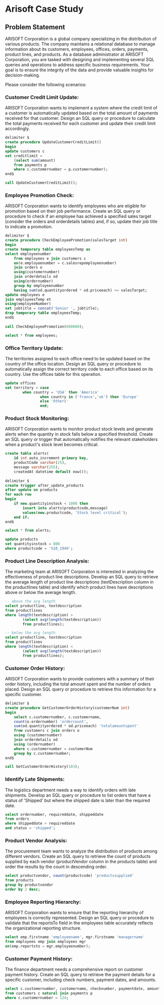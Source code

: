 # Arisoft Case Study 
## Problem Statement
ARISOFT Corporation is a global company specializing in the distribution of various products. The company maintains a relational database to manage information about its customers, employees, offices, orders, payments, product lines, and products. As a database administrator at ARISOFT Corporation, you are tasked with designing and implementing several SQL queries and operations to address specific business requirements. Your goal is to ensure the integrity of the data and provide valuable insights for decision-making. 

Please consider the following scenarios:

### Customer Credit Limit Update:
ARISOFT Corporation wants to implement a system where the credit limit of a customer is automatically updated based on the total amount of payments received for that customer. Design an SQL query or procedure to calculate the total payments received for each customer and update their credit limit accordingly.

```sql
delimiter $
create procedure UpdateCustomerCreditLimit()
begin
update customers c
set creditlimit = 
	(select sum(amount)
    from payments p
    where c.customernumber = p.customernumber);
end$

call UpdateCustomerCreditLimit();
```

### Employee Promotion Check:
ARISOFT Corporation wants to identify employees who are eligible for promotion based on their job performance. Create an SQL query or procedure to check if an employee has achieved a specified sales target (consider the orders and orderdetails tables) and, if so, update their job title to indicate a promotion.

```sql
delimiter $
create procedure CheckEmployeePromotion(salesTarget int)
begin
create temporary table employeesTemp as
select employeenumber
	from employees e join customers c
	on(e.employeenumber = c.salesrepemployeenumber)
	join orders o
	using(customernumber)
	join orderdetails od
	using(ordernumber)
	group by employeenumber
	having sum(od.quantityordered * od.priceeach) >= salesTarget;
update employees e 
join employeesTemp et
using(employeeNumber)
set jobtitle = concat('Senior ', jobtitle);	    
drop temporary table employeesTemp;
end$
    
call CheckEmployeePromotion(600000);

select * from employees;
```

### Office Territory Update:
The territories assigned to each office need to be updated based on the country of the office location. Design an SQL query or procedure to automatically assign the correct territory code to each office based on its country. Use the offices table for this operation.

```sql
update offices
set territory = case
		when country = 'USA' then 'America'
                when country in ('france','uk') then 'Europe'
                else 'Others'
                end;
```

### Product Stock Monitoring:
ARISOFT Corporation wants to monitor product stock levels and generate alerts when the quantity in stock falls below a specified threshold. Create an SQL query or trigger that automatically notifies the relevant stakeholders when a product's stock level becomes critical.

```sql
create table alerts(
	id int auto_increment primary key,
	productCode varchar(25),
	message varchar(255),
	createdAt datetime default now());
    
delimiter $
create trigger after_update_products
after update on products
for each row
begin
	if new.quantityinstock < 1000 then
		insert into alerts(productcode,message)
        values(new.productcode, 'Stock level critical');
	end if;
end$

select * from alerts;

update products
set quantityinstock = 800
where productcode = 'S10_1949';
```

### Product Line Description Analysis:
The marketing team at ARISOFT Corporation is interested in analyzing the effectiveness of product line descriptions. Develop an SQL query to retrieve the average length of product line descriptions (textDescription column in the productlines table) and identify which product lines have descriptions above or below the average length.

```sql
-- above the avg length
select productline, textdescription
from productlines 
where length(textdescription) > 
		(select avg(length(textdescription))
		from productlines);

-- below the avg length
select productline, textdescription
from productlines 
where length(textdescription) < 
		(select avg(length(textdescription))
		from productlines);
```

### Customer Order History:
ARISOFT Corporation wants to provide customers with a summary of their order history, including the total amount spent and the number of orders placed. Design an SQL query or procedure to retrieve this information for a specific customer.

```sql
delimiter $
create procedure GetCustomerOrderHistory(customerNum int)
begin
	select c.customernumber, c.customername, 
    count(o.ordernumber) 'ordercount',
    sum(od.quantityordered * od.priceeach) 'totalamountspent'
    from customers c join orders o
    using (customernumber)
    join orderdetails od
    using (ordernumber)
    where c.customernumber = customerNum
    group by c.customernumber;
end$

call GetCustomerOrderHistory(103);
```

### Identify Late Shipments:
The logistics department needs a way to identify orders with late shipments. Develop an SQL query or procedure to list orders that have a status of 'Shipped' but where the shipped date is later than the required date.

```sql
select ordernumber, requireddate, shippeddate
from orders
where shippeddate > requireddate
and status = 'shipped';
```

### Product Vendor Analysis:
The procurement team wants to analyze the distribution of products among different vendors. Create an SQL query to retrieve the count of products supplied by each vendor (productVendor column in the products table) and order the results by the count in descending order.

```sql
select productvendor, count(productcode) 'productssupplied'
from products
group by productvendor
order by 2 desc;
```

### Employee Reporting Hierarchy:
ARISOFT Corporation wants to ensure that the reporting hierarchy of employees is correctly represented. Design an SQL query or procedure to validate that the reportsTo field in the employees table accurately reflects the organizational reporting structure.

```sql
select emp.firstname 'employeename', mgr.firstname 'managername'
from employees emp join employees mgr
on(emp.reportsto = mgr.employeenumber);
```

### Customer Payment History:
The finance department needs a comprehensive report on customer payment history. Create an SQL query to retrieve the payment details for a specific customer, including check numbers, payment dates, and amounts.

```sql
select c.customernumber, customername, checknumber, paymentdate, amount
from customers c natural join payments p
where c.customernumber = 124;
```
